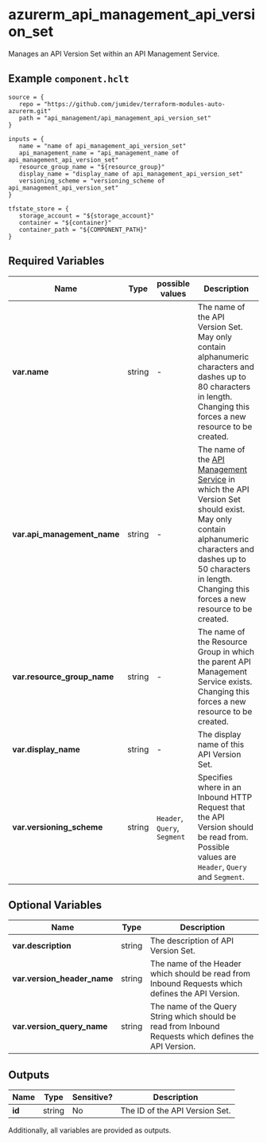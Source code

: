 # azurerm_api_management_api_version_set

Manages an API Version Set within an API Management Service.

## Example `component.hclt`

```hcl
source = {
   repo = "https://github.com/jumidev/terraform-modules-auto-azurerm.git" 
   path = "api_management/api_management_api_version_set" 
}

inputs = {
   name = "name of api_management_api_version_set" 
   api_management_name = "api_management_name of api_management_api_version_set" 
   resource_group_name = "${resource_group}" 
   display_name = "display_name of api_management_api_version_set" 
   versioning_scheme = "versioning_scheme of api_management_api_version_set" 
}

tfstate_store = {
   storage_account = "${storage_account}" 
   container = "${container}" 
   container_path = "${COMPONENT_PATH}" 
}

```

## Required Variables

| Name | Type |  possible values |  Description |
| ---- | --------- |  ----------- | ----------- |
| **var.name** | string |  -  |  The name of the API Version Set. May only contain alphanumeric characters and dashes up to 80 characters in length. Changing this forces a new resource to be created. | 
| **var.api_management_name** | string |  -  |  The name of the [API Management Service](api_management.html) in which the API Version Set should exist. May only contain alphanumeric characters and dashes up to 50 characters in length. Changing this forces a new resource to be created. | 
| **var.resource_group_name** | string |  -  |  The name of the Resource Group in which the parent API Management Service exists. Changing this forces a new resource to be created. | 
| **var.display_name** | string |  -  |  The display name of this API Version Set. | 
| **var.versioning_scheme** | string |  `Header`, `Query`, `Segment`  |  Specifies where in an Inbound HTTP Request that the API Version should be read from. Possible values are `Header`, `Query` and `Segment`. | 

## Optional Variables

| Name | Type |  Description |
| ---- | --------- |  ----------- |
| **var.description** | string |  The description of API Version Set. | 
| **var.version_header_name** | string |  The name of the Header which should be read from Inbound Requests which defines the API Version. | 
| **var.version_query_name** | string |  The name of the Query String which should be read from Inbound Requests which defines the API Version. | 



## Outputs

| Name | Type | Sensitive? | Description |
| ---- | ---- | --------- | --------- |
| **id** | string | No  | The ID of the API Version Set. | 

Additionally, all variables are provided as outputs.
